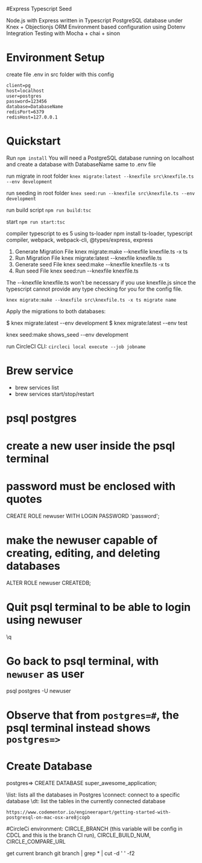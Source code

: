 #Express Typescript Seed

Node.js with Express written in Typescript
PostgreSQL database under Knex + Objectionjs ORM
Environment based configuration using Dotenv
Integration Testing with Mocha + chai + sinon


# Environment Setup
create file .env in src folder with this config
```
client=pg
host=localhost
user=postgres
password=123456
database=DatabaseName
redisPort=6379
redisHost=127.0.0.1
```


# Quickstart

Run `npm install`
You will need a PostgreSQL database running on localhost
and create a database with DatabaseName same to .env file

run migrate in root folder
`knex migrate:latest --knexfile src\knexfile.ts --env development`

run seeding in root folder
`knex seed:run --knexfile src\knexfile.ts --env development`

run build script 
`npm run build:tsc`

start
`npm run start:tsc`

compiler typescript to es 5 using ts-loader
npm install ts-loader, typescript compiler, webpack, webpack-cli, @types/express, express

1. Generate Migration File
   knex migrate:make --knexfile knexfile.ts -x ts <your-migration-name>
2. Run Migration File
   knex migrate:latest --knexfile knexfile.ts
3. Generate seed File
   knex seed:make --knexfile knexfile.ts -x ts <your-seed-name>
4. Run seed File
   knex seed:run --knexfile knexfile.ts

The --knexfile knexfile.ts won't be necessary if you use knexfile.js since the typescript cannot provide any type checking for you for the config file.

`knex migrate:make --knexfile src\knexfile.ts -x ts migrate name`

Apply the migrations to both databases:

$ knex migrate:latest --env development
$ knex migrate:latest --env test

knex seed:make shows_seed --env development


run CircleCI CLI: `circleci local execute --job jobname`

# Brew service
- brew services list
- brew services start/stop/restart <name-of-service>

# psql postgres

# create a new user inside the psql terminal
# password must be enclosed with quotes
CREATE ROLE newuser WITH LOGIN PASSWORD 'password';
# make the newuser capable of creating, editing, and deleting databases
ALTER ROLE newuser CREATEDB;
# Quit psql terminal to be able to login using newuser
\q
# Go back to psql terminal, with `newuser` as user
psql postgres -U newuser
# Observe that from `postgres=#`, the psql terminal instead shows `postgres=>`

# Create Database
postgres=> CREATE DATABASE super_awesome_application;

\list: lists all the databases in Postgres
\connect: connect to a specific database
\dt: list the tables in the currently connected database

`https://www.codementor.io/engineerapart/getting-started-with-postgresql-on-mac-osx-are8jcopb`

#CircleCi
environment: CIRCLE_BRANCH (this variable will be config in CDCL and this is the branch CI run), CIRCLE_BUILD_NUM, CIRCLE_COMPARE_URL

get current branch 
git branch | grep \* | cut -d ' ' -f2